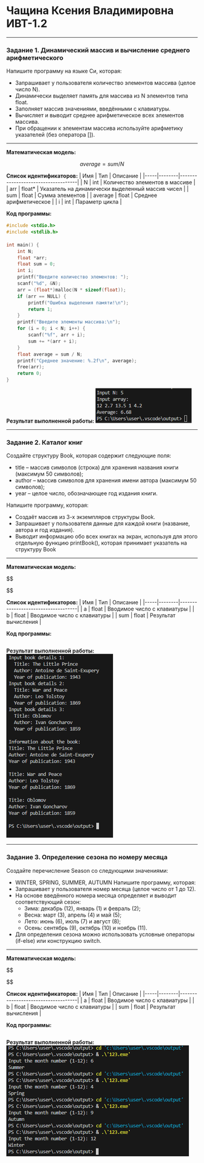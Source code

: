 # Чащина Ксения Владимировна ИВТ-1.2
_ _ _

### **Задание 1.** Динамический массив и вычисление среднего арифметического
Напишите программу на языке Си, которая:
- Запрашивает у пользователя количество элементов массива (целое число N).
- Динамически выделяет память для массива из N элементов типа float.
- Заполняет массив значениями, введёнными с клавиатуры.
- Вычисляет и выводит среднее арифметическое всех элементов массива.
- При обращении к элементам массива используйте арифметику указателей (без оператора []).

_ _ _

**Математическая модель:**

$$
average = sum / N
$$

**Список идентификаторов:**
| Имя | Тип    | Описание                           |
|-----|--------|------------------------------------|
|  N  | int    | Количество элементов в массиве        |
| arr   | float*    | Указатель на динамически выделенный массив чисел        |
| sum | float    | Сумма элементов               |
| average | float    | Среднее арифметическое               |
| i | int    | Параметр цикла               |


**Код программы:**
```c
#include <stdio.h>
#include <stdlib.h>

int main() {
    int N;
    float *arr;
    float sum = 0;
    int i;
    printf("Введите количество элементов: ");
    scanf("%d", &N);
    arr = (float*)malloc(N * sizeof(float));
    if (arr == NULL) {
        printf("Ошибка выделения памяти!\n");
        return 1;
    }
    printf("Введите элементы массива:\n");
    for (i = 0; i < N; i++) {
        scanf("%f", arr + i);
        sum += *(arr + i);
    }
    float average = sum / N;
    printf("Среднее значение: %.2f\n", average);
    free(arr);
    return 0;
}
```

**Результат выполненной работы:**
![](1.png)

_ _ _

### **Задание 2.** Каталог книг
Создайте структуру Book, которая содержит следующие поля:
- title – массив символов (строка) для хранения названия книги (максимум 50 символов);
- author – массив символов для хранения имени автора (максимум 50 символов);
- year – целое число, обозначающее год издания книги.

Напишите программу, которая:
- Создаёт массив из 3-х экземпляров структуры Book.
- Запрашивает у пользователя данные для каждой книги (название, автора и год издания).
- Выводит информацию обо всех книгах на экран, используя для этого отдельную функцию printBook(), которая принимает указатель на структуру Book

_ _ _

**Математическая модель:**

$$

$$

**Список идентификаторов:**
| Имя | Тип    | Описание                           |
|-----|--------|------------------------------------|
| a   | float    | Вводимое число с клавиатуры        |
| b   | float    | Вводимое число с клавиатуры        |
| sum | float    | Результат вычисления               |

**Код программы:**
```c

```

**Результат выполненной работы:**
![](2.png)

_ _ _

### **Задание 3.** Определение сезона по номеру месяца
Создайте перечисление Season со следующими значениями:
- WINTER, SPRING, SUMMER, AUTUMN
Напишите программу, которая:
- Запрашивает у пользователя номер месяца (целое число от 1 до 12).
- На основе введённого номера месяца определяет и выводит соответствующий сезон:
  - Зима: декабрь (12), январь (1) и февраль (2);
  - Весна: март (3), апрель (4) и май (5);
  - Лето: июнь (6), июль (7) и август (8);
  - Осень: сентябрь (9), октябрь (10) и ноябрь (11).
- Для определения сезона можно использовать условные операторы (if-else) или конструкцию switch.
_ _ _

**Математическая модель:**

$$

$$

**Список идентификаторов:**
| Имя | Тип    | Описание                           |
|-----|--------|------------------------------------|
| a   | float    | Вводимое число с клавиатуры        |
| b   | float    | Вводимое число с клавиатуры        |
| sum | float    | Результат вычисления               |

**Код программы:**
```c

```

**Результат выполненной работы:**
![](3.png)
